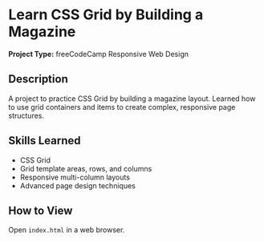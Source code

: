 # Learn CSS Grid by Building a Magazine

**Project Type:** freeCodeCamp Responsive Web Design

## Description
A project to practice CSS Grid by building a magazine layout. Learned how to use grid containers and items to create complex, responsive page structures.

## Skills Learned
- CSS Grid
- Grid template areas, rows, and columns
- Responsive multi-column layouts
- Advanced page design techniques

## How to View
Open `index.html` in a web browser.
